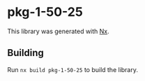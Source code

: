 # pkg-1-50-25

This library was generated with [Nx](https://nx.dev).

## Building

Run `nx build pkg-1-50-25` to build the library.
